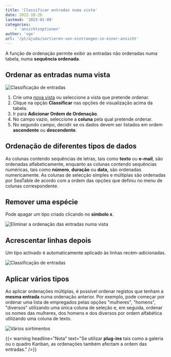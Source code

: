 ```yaml
---
title: 'Classificar entradas numa vista'
date: 2022-10-26
lastmod: '2023-01-09'
categories:
    - 'ansichtsoptionen'
author: 'vge'
url: '/pt/ajuda/sortieren-von-eintraegen-in-einer-ansicht'
---
```


A função de ordenação permite exibir as entradas não ordenadas numa tabela, numa **sequência ordenada**.

## Ordenar as entradas numa vista

![Classificação de entradas](https://seatable.io/wp-content/uploads/2022/10/Sortierung-von-Eintraegen-2.gif)

1. Crie uma [nova vista](https://seatable.io/pt/docs/grundlagen-von-ansichten/anlegen-einer-neuen-ansicht/) ou seleccione a vista que pretende ordenar.
2. Clique na opção **Classificar** nas opções de visualização acima da tabela.
3. Ir para **Adicionar Ordem de Ordenação**.
4. No campo vazio, seleccione a **coluna** pela qual pretende ordenar.
5. No segundo campo, decidir se os dados devem ser listados em ordem **ascendente** ou **descendente**.

## Ordenação de diferentes tipos de dados

As colunas contendo sequências de letras, tais como **texto** ou **e-mail**, são ordenadas alfabeticamente, enquanto as colunas contendo sequências numéricas, tais como **número**, **duração** ou **data,** são ordenadas numericamente. As colunas de selecção simples e múltiplas são ordenadas por SeaTable de acordo com a ordem das opções que definiu no menu de colunas correspondente.

## Remover uma espécie

Pode apagar um tipo criado clicando no **símbolo x**.

![Eliminar a ordenação das entradas numa vista](https://seatable.io/wp-content/uploads/2022/10/Sortieren-von-Eintraegen-in-einer-Ansicht.png)

## Acrescentar linhas depois

Um tipo activado é automaticamente aplicado às linhas recém-adicionadas.

![Classificação de entradas](https://seatable.io/wp-content/uploads/2022/10/Sortierung-von-Eintraegen-1-1.gif)

## Aplicar vários tipos

Ao aplicar ordenações múltiplas, é possível ordenar registos que tenham a **mesma entrada** numa ordenação anterior. Por exemplo, pode começar por ordenar uma lista de empregados pelas opções "mulheres", "homens", "diversos" utilizando uma única coluna de seleção e, em seguida, ordenar os nomes das mulheres, dos homens e dos diversos por ordem alfabética utilizando uma coluna de texto.

![Vários sortimentos](https://seatable.io/wp-content/uploads/2022/10/Mehrere-Sortierungen.png)

{{< warning  headline="Nota"  text="Se utilizar **plug-ins** tais como a galeria ou o quadro Kanban, as ordenações também afectam a ordem das entradas." />}}

